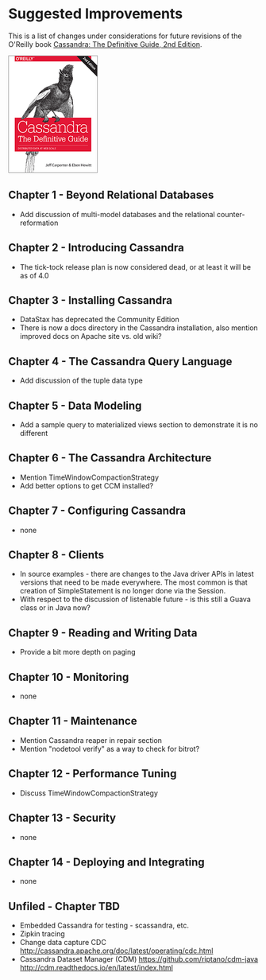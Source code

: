 # Suggested Improvements
This is a list of changes under considerations for future revisions of the O'Reilly book [Cassandra: The Definitive Guide, 2nd Edition](http://shop.oreilly.com/product/0636920043041.do).

![Book Cover](cassandra-tdg.jpg)


## Chapter 1 - Beyond Relational Databases
- Add discussion of multi-model databases and the relational counter-reformation

## Chapter 2 - Introducing Cassandra
- The tick-tock release plan is now considered dead, or at least it will be as of 4.0

## Chapter 3 - Installing Cassandra
- DataStax has deprecated the Community Edition
- There is now a docs directory in the Cassandra installation, also mention improved docs on Apache site vs. old wiki?

## Chapter 4 - The Cassandra Query Language
- Add discussion of the tuple data type

## Chapter 5 - Data Modeling
- Add a sample query to materialized views section to demonstrate it is no different

## Chapter 6 - The Cassandra Architecture
- Mention TimeWindowCompactionStrategy
- Add better options to get CCM installed?

## Chapter 7 - Configuring Cassandra
- none

## Chapter 8 - Clients
- In source examples - there are changes to the Java driver APIs in latest versions that need to be made everywhere. 
The most common is that creation of SimpleStatement is no longer done via the Session.
- With respect to the discussion of listenable future - is this still a Guava class or in Java now?

## Chapter 9 - Reading and Writing Data
- Provide a bit more depth on paging

## Chapter 10 - Monitoring
- none

## Chapter 11 - Maintenance
- Mention Cassandra reaper in repair section
- Mention "nodetool verify" as a way to check for bitrot?


## Chapter 12 - Performance Tuning
- Discuss TimeWindowCompactionStrategy

## Chapter 13 - Security
- none

## Chapter 14 - Deploying and Integrating
- none

## Unfiled - Chapter TBD
- Embedded Cassandra for testing - scassandra, etc.
- Zipkin tracing
- Change data capture CDC 
http://cassandra.apache.org/doc/latest/operating/cdc.html
- Cassandra Dataset Manager (CDM)
https://github.com/riptano/cdm-java
http://cdm.readthedocs.io/en/latest/index.html